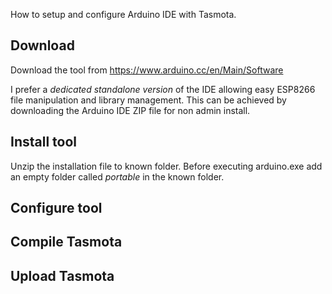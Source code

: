 How to setup and configure Arduino IDE with Tasmota.


## Download
Download the tool from https://www.arduino.cc/en/Main/Software

I prefer a *dedicated standalone version* of the IDE allowing easy ESP8266 file manipulation and library management. This can be achieved by downloading the Arduino IDE ZIP file for non admin install.

## Install tool
Unzip the installation file to known folder. Before executing arduino.exe add an empty folder called *portable* in the known folder.

## Configure tool


## Compile Tasmota


## Upload Tasmota